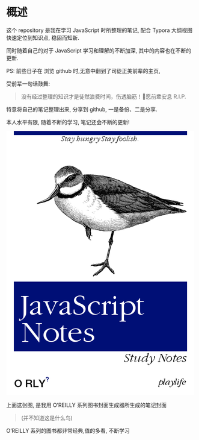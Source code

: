 # 概述

这个 repository 是我在学习 JavaScript 时所整理的笔记, 配合 Typora 大纲视图快速定位到知识点, 稳固而知新.

同时随着自己的对于  JavaScript 学习和理解的不断加深, 其中的内容也在不断的更新.



PS: 前些日子在 浏览 github 时,无意中翻到了司徒正美前辈的主页,

受前辈一句话鼓舞:

> 没有经过整理的知识才是徒然浪费时间，伤透脑筋！🙏愿前辈安息 R.I.P.

特意将自己的笔记整理出来, 分享到 github, 一是备份、二是分享.

本人水平有限, 随着不断的学习, 笔记还会不断的更新!

![notes_cover](./notes/media/notes_cover.png)

上面这张图, 是我用 O’REILLY 系列图书封面生成器所生成的笔记封面

> (并不知道这是什么鸟)

O’REILLY 系列的图书都非常经典,值的多看, 不断学习



